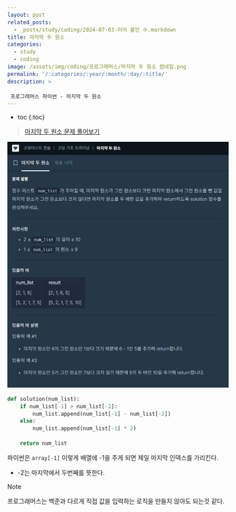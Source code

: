 ```yaml
---
layout: post
related_posts:  
  - _posts/study/coding/2024-07-03-이어 붙인 수.markdown
title: 마지막 두 원소
categories:
  - study
  - coding
image: /assets/img/coding/프로그래머스/마지막 두 원소 썸네일.png
permalink: '/:categories/:year/:month/:day/:title/'
description: >

 프로그래머스 파이썬 - 마지막 두 원소
---
```


* toc
{:toc}

> <a href="https://school.programmers.co.kr/learn/courses/30/lessons/181927">마지막 두 원소 문제 풀어보기</a>

<img src="/assets/img/coding/프로그래머스/마지막 두 원소 문제.png" alt="문제" />

```python
def solution(num_list):    
    if num_list[-1] > num_list[-2]:
        num_list.append(num_list[-1] - num_list[-2])
    else:
        num_list.append(num_list[-1] * 2)
            
    return num_list
```

파이썬은 `array[-1]` 이렇게 배열에 -1을 주게 되면 제일 마지막 인덱스를 가리킨다. 

- -2는 마지막에서 두번째를 뜻한다.



> [!note]
> 프로그래머스는 백준과 다르게 직접 값을 입력하는 로직을 만들지 않아도 되는것 같다.